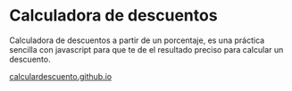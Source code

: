# Calculadora de descuentos 

Calculadora de descuentos a partir de un porcentaje, es una práctica sencilla con javascript para que te de el resultado preciso para calcular un descuento.

[calculardescuento.github.io](https://calculardescuento.github.io)
